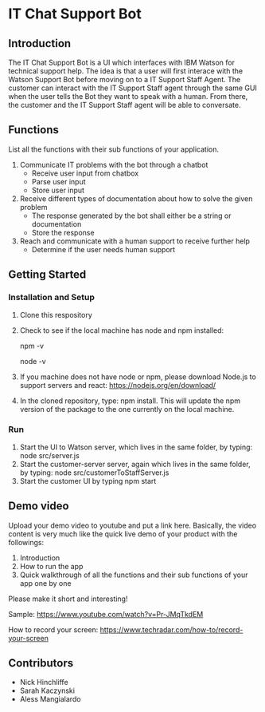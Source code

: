 # IT Chat Support Bot

## Introduction

The IT Chat Support Bot is a UI which interfaces with IBM Watson for technical support help. The idea is that a user will first interace with the Watson Support Bot before moving on to a IT Support Staff Agent. The customer can interact with the IT Support Staff agent through the same GUI when the user tells the Bot they want to speak with a human. From there, the customer and the IT Support Staff agent will be able to conversate.

## Functions
List all the functions with their sub functions of your application.
1. Communicate IT problems with the bot through a chatbot
	* Receive user input from chatbox
	* Parse user input
	* Store user input
2. Receive different types of documentation about how to solve the given problem
	* The response generated by the bot shall either be a string or documentation
	* Store the response
3. Reach and communicate with a human support to receive further help
	* Determine if the user needs human support

## Getting Started
### Installation and Setup
1. Clone this respository
2. Check to see if the local machine has node and npm installed:
	
	npm -v
	
	node -v
3. If you machine does not have node or npm, please download Node.js to support servers and react: https://nodejs.org/en/download/
4. In the cloned repository, type: npm install. This will update the npm version of the package to the one currently on the local machine.
### Run
1. Start the UI to Watson server, which lives in the same folder, by typing: node src/server.js
2. Start the customer-server server, again which lives in the same folder, by typing: node src/customerToStaffServer.js
3. Start the customer UI by typing npm start 

## Demo video

Upload your demo video to youtube and put a link here. Basically, the video content is very much like the quick live demo of your product with the followings:
1. Introduction
2. How to run the app
3. Quick walkthrough of all the functions and their sub functions of your app one by one

Please make it short and interesting!

Sample: https://www.youtube.com/watch?v=Pr-JMqTkdEM

How to record your screen: https://www.techradar.com/how-to/record-your-screen

## Contributors

* Nick Hinchliffe
* Sarah Kaczynski
* Aless Mangialardo

